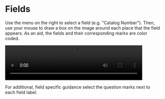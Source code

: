# Fields

Use the menu on the right to select a field (e.g. "Catalog Number"). Then, use your mouse to draw a box on the image around each place that the field appears. As an aid, the fields and their corresponding marks are color coded.

<div class="video-wrapper">
  <video width="445" height="113.18" loop autoplay src="/images/mark_task2.mp4"></video>
</div>

For additional, field specific guidance select the question marks next to each field label.
